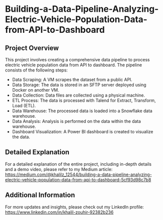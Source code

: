 # Building-a-Data-Pipeline-Analyzing-Electric-Vehicle-Population-Data-from-API-to-Dashboard

## Project Overview
This project involves creating a comprehensive data pipeline to process electric vehicle population data from API to dashboard. The pipeline consists of the following steps:

- Data Scraping: A VM scrapes the dataset from a public API.
- Data Storage: The data is stored in an SFTP server deployed using Docker on another VM.
- Data Collection: Data files are collected using a physical machine.
- ETL Process: The data is processed with Talend for Extract, Transform, Load (ETL).
- Data Warehouse: The processed data is loaded into a Snowflake data warehouse.
- Data Analysis: Analysis is performed on the data within the data warehouse.
- Dashboard Visualization: A Power BI dashboard is created to visualize the data.

## Detailed Explanation
For a detailed explanation of the entire project, including in-depth details and a demo video, please refer to my Medium article: https://medium.com/@khalilz_12544/building-a-data-pipeline-analyzing-electric-vehicle-population-data-from-api-to-dashboard-5cf93d98c7b8

## Additional Information
For more updates and insights, please check out my LinkedIn profile: https://www.linkedin.com/in/khalil-zouhir-92382b236
